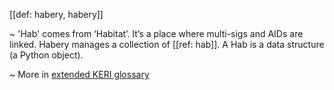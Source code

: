 [[def: habery, habery]]

~ 'Hab' comes from ‘Habitat’. It’s a place where multi-sigs and AIDs are linked. Habery manages a collection of [[ref: hab]]. A Hab is a data structure (a Python object).

~ More in <a href="https://weboftrust.github.io/WOT-terms/docs/glossary/habery">extended KERI glossary</a>
